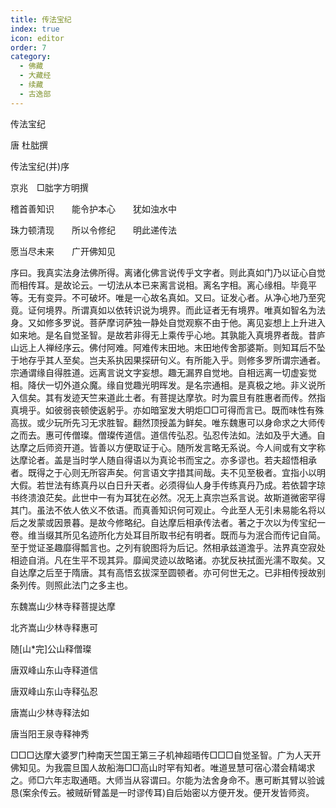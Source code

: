```yaml
---
title: 传法宝纪
index: true
icon: editor
order: 7
category:
  - 佛藏
  - 大藏经
  - 续藏
  - 古逸部
---
```


  传法宝纪  

唐 杜朏撰  

传法宝纪(并)序  

京兆　□朏字方明撰  

稽首善知识　　能令护本心　　犹如浊水中  

珠力顿清现　　所以令修纪　　明此递传法  

愿当尽未来　　广开佛知见  

序曰。我真实法身法佛所得。离诸化佛言说传乎文字者。则此真如门乃以证心自觉而相传耳。是故论云。一切法从本已来离言说相。离名字相。离心缘相。毕竟平等。无有变异。不可破坏。唯是一心故名真如。又曰。证发心者。从净心地乃至究竟。证何境界。所谓真如以依转识说为境界。而此证者无有境界。唯真如智名为法身。又如修多罗说。菩萨摩诃萨独一静处自觉观察不由于他。离见妄想上上升进入如来地。是名自觉圣智。是故若非得无上乘传乎心地。其孰能入真境界者哉。昔庐山远上人禅经序云。佛付阿难。阿难传末田地。末田地传舍那婆斯。则知耳后不坠于地存乎其人至矣。岂夫系执因果探研句义。有所能入乎。则修多罗所谓宗通者。宗通谓缘自得胜道。远离言说文字妄想。趣无漏界自觉地。自相远离一切虚妄觉相。降伏一切外道众魔。缘自觉趣光明晖发。是名宗通相。是真极之地。非义说所入信矣。其有发迹天竺来道此土者。有菩提达摩欤。时为震旦有胜惠者而传。然指真境乎。如彼弱丧顿使返躬乎。亦如暗室发大明炬□□可得而言已。既而味性有殊高拔。或少玩所先习无求胜智。翻然顶授盖为鲜矣。唯东魏惠可以身命求之大师传之而去。惠可传僧璨。僧璨传道信。道信传弘忍。弘忍传法如。法如及乎大通。自达摩之后师资开道。皆善以方便取证于心。随所发言略无系说。今人间或有文字称达摩论者。盖是当时学人随自得语以为真论书而宝之。亦多谬也。若夫超悟相承者。既得之于心则无所容声矣。何言语文字措其间哉。夫不见至极者。宜指小以明大假。若世法有练真丹以白日升天者。必须得仙人身手传练真丹乃成。若依碧字琼书终溃浪茫矣。此世中一有为耳犹在必然。况无上真宗岂系言说。故斯道微密罕得其门。虽法不依人依义不依语。而真善知识何可观止。今此至人无引未易能名将以后之发蒙或因景暮。是故今修略纪。自达摩后相承传法者。著之于次以为传宝纪一卷。维当缀其所见名迹所化方处耳目所取书纪有明者。既而与为泯合而传记自简。至于觉证圣趣靡得瓢言也。之列有貌图将为后记。然相承兹道澹乎。法界真空寂处相迹自消。凡在生平不现其异。靡闻灵迹以故略诸。亦犹反袂拭面光濡不取矣。又自达摩之后至于隋唐。其有高悟玄拔深至圆顿者。亦可何世无之。已非相传授故别条列传。则照此法门之多主也。  

东魏嵩山少林寺释菩提达摩  

北齐嵩山少林寺释惠可  

随[山*完]公山释僧璨  

唐双峰山东山寺释道信  

唐双峰山东山寺释弘忍  

唐嵩山少林寺释法如  

唐当阳王泉寺释神秀  

□□□达摩大婆罗门种南天竺国王第三子机神超晤传□□□自觉圣智。广为人天开佛知见。为我震旦国人故船海□□高山时罕有知者。唯道昱慧可宿心潜会精竭求之。师□六年志取通晤。大师当从容谓曰。尔能为法舍身命不。惠可断其臂以验诚恳(案余传云。被贼斫臂盖是一时谬传耳)自后始密以方便开发。便开发皆师资。  
